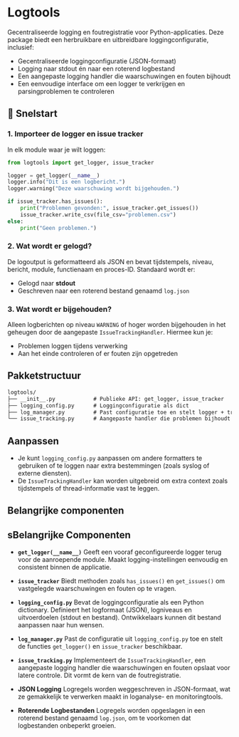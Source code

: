 # Logtools

Gecentraliseerde logging en foutregistratie voor Python-applicaties. Deze package biedt een herbruikbare en uitbreidbare loggingconfiguratie, inclusief:

- Gecentraliseerde loggingconfiguratie (JSON-formaat)
- Logging naar stdout én naar een roterend logbestand
- Een aangepaste logging handler die waarschuwingen en fouten bijhoudt
- Een eenvoudige interface om een logger te verkrijgen en parsingproblemen te controleren

## 🚀 Snelstart

### 1. Importeer de logger en issue tracker

In elk module waar je wilt loggen:

```python
from logtools import get_logger, issue_tracker

logger = get_logger(__name__)
logger.info("Dit is een logbericht.")
logger.warning("Deze waarschuwing wordt bijgehouden.")

if issue_tracker.has_issues():
    print("Problemen gevonden:", issue_tracker.get_issues())
    issue_tracker.write_csv(file_csv="problemen.csv")
else:
    print("Geen problemen.")
```

### 2. Wat wordt er gelogd?

De logoutput is geformatteerd als JSON en bevat tijdstempels, niveau, bericht, module, functienaam en proces-ID. Standaard wordt er:

- Gelogd naar **stdout**
- Geschreven naar een roterend bestand genaamd `log.json`

### 3. Wat wordt er bijgehouden?

Alleen logberichten op niveau `WARNING` of hoger worden bijgehouden in het geheugen door de aangepaste `IssueTrackingHandler`. Hiermee kun je:

- Problemen loggen tijdens verwerking
- Aan het einde controleren of er fouten zijn opgetreden

## Pakketstructuur

```md
logtools/
├── __init__.py            # Publieke API: get_logger, issue_tracker
├── logging_config.py      # Loggingconfiguratie als dict
├── log_manager.py         # Past configuratie toe en stelt logger + tracker beschikbaar
└── issue_tracking.py      # Aangepaste handler die problemen bijhoudt
```

## Aanpassen

- Je kunt `logging_config.py` aanpassen om andere formatters te gebruiken of te loggen naar extra bestemmingen (zoals syslog of externe diensten).
- De `IssueTrackingHandler` kan worden uitgebreid om extra context zoals tijdstempels of thread-informatie vast te leggen.

## Belangrijke componenten

## sBelangrijke Componenten

- **`get_logger(__name__)`**
  Geeft een vooraf geconfigureerde logger terug voor de aanroepende module. Maakt logging-instellingen eenvoudig en consistent binnen de applicatie.

- **`issue_tracker`**
  Biedt methoden zoals `has_issues()` en `get_issues()` om vastgelegde waarschuwingen en fouten op te vragen.

- **`logging_config.py`**
  Bevat de loggingconfiguratie als een Python dictionary. Definieert het logformaat (JSON), logniveaus en uitvoerdoelen (stdout en bestand). Ontwikkelaars kunnen dit bestand aanpassen naar hun wensen.

- **`log_manager.py`**
  Past de configuratie uit `logging_config.py` toe en stelt de functies `get_logger()` en `issue_tracker` beschikbaar.

- **`issue_tracking.py`**
  Implementeert de `IssueTrackingHandler`, een aangepaste logging handler die waarschuwingen en fouten opslaat voor latere controle. Dit vormt de kern van de foutregistratie.

- **JSON Logging**
  Logregels worden weggeschreven in JSON-formaat, wat ze gemakkelijk te verwerken maakt in loganalyse- en monitoringtools.

- **Roterende Logbestanden**
  Logregels worden opgeslagen in een roterend bestand genaamd `log.json`, om te voorkomen dat logbestanden onbeperkt groeien.
